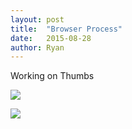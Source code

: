 ```yaml
---
layout: post
title:  "Browser Process"
date:   2015-08-28
author: Ryan
---
```


Working on Thumbs

[![]({{site.contentloc}}/browser1.png)]({{site.contentloc}}/browser1.png)

[![]({{site.contentloc}}/browser2.png)]({{site.contentloc}}/browser2.png)